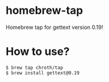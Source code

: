 # homebrew-tap
Homebrew tap for gettext version 0.19!

# How to use?
    $ brew tap chroth/tap
    $ brew install gettext@0.19


